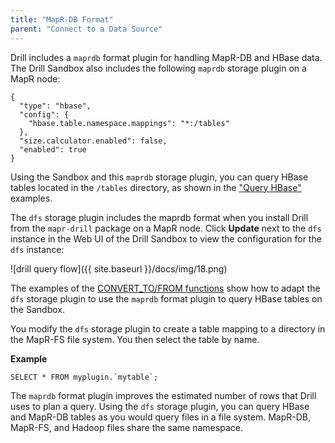 ```yaml
---
title: "MapR-DB Format"
parent: "Connect to a Data Source"
---
```

Drill includes a `maprdb` format plugin for handling MapR-DB and HBase data. The Drill Sandbox also includes the following `maprdb` storage plugin on a MapR node:

    {
      "type": "hbase",
      "config": {
        "hbase.table.namespace.mappings": "*:/tables"
      },
      "size.calculator.enabled": false,
      "enabled": true
    }

Using the Sandbox and this `maprdb` storage plugin, you can query HBase tables located in the `/tables` directory, as shown in the ["Query HBase"](/docs/querying-hbase) examples.

The `dfs` storage plugin includes the maprdb format when you install Drill from the `mapr-drill` package on a MapR node. Click **Update** next to the `dfs` instance
in the Web UI of the Drill Sandbox to view the configuration for the `dfs` instance:

![drill query flow]({{ site.baseurl }}/docs/img/18.png)


The examples of the [CONVERT_TO/FROM functions](/docs/data-type-conversion#convert_to-and-convert_from) show how to adapt the `dfs` storage plugin to use the `maprdb` format plugin to query HBase tables on the Sandbox.

You modify the `dfs` storage plugin to create a table mapping to a directory in the MapR-FS file system. You then select the table by name.

**Example**

    SELECT * FROM myplugin.`mytable`;

The `maprdb` format plugin improves the
estimated number of rows that Drill uses to plan a query. Using the `dfs` storage plugin, you can query HBase and MapR-DB tables as you would query files in a file system. MapR-DB, MapR-FS, and Hadoop files share the same namespace.

